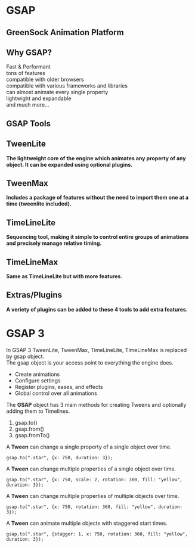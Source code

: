 # GSAP
## GreenSock Animation Platform
  
## Why GSAP?  
Fast & Performant  
tons of features  
compatible with older browsers  
compatible with various frameworks and libraries  
can almost animate every single property  
lightwight and expandable  
and much more...  
  
## GSAP Tools  
  
## TweenLite  
**The lightweight core of the engine which animates any property of any object. It can be expanded using optional plugins.**  
  
## TweenMax
**Includes a package of features without the need to import them one at a time (tweenlite included).**  
  
## TimeLineLite  
**Sequencing tool, making it simple to control entire groups of animations and precisely manage relative timing.**  
  
## TimeLineMax  
**Same as TimeLineLite but with more features.**  
  
## Extras/Plugins  
**A veriety of plugins can be added to these 4 tools to add extra features.**  
   
# GSAP 3  
  
In GSAP 3 TweenLite, TweenMax, TimeLineLite, TimeLineMax is replaced by gsap object.  
The gsap object is your access point to everything the engine does.  
- Create animations  
- Configure settings
- Register plugins, eases, and effects  
- Global control over all animations  
  
The **GSAP** object has 3 main methods for creating Tweens and optionally adding them to Timelines.  
1. gsap.to()  
2. gsap.from()  
3. gsap.fromTo()  
  
A **Tween** can change a single property of a single object over time.  
```
gsap.to(".star", {x: 750, duration: 3});
```  
  
A **Tween** can change multiple properties of a single object over time.  
```
gsap.to(".star", {x: 750, scale: 2, rotation: 360, fill: "yellow", duration: 3});
```  
  
A **Tween** can change multiple properties of multiple objects over time.  
```
gsap.to(".star", {x: 750, rotation: 360, fill: "yellow", duration: 3});
```  
  
A **Tween** can animate multiple objects with staggered start times.  
```
gsap.to(".star", {stagger: 1, x: 750, rotation: 360, fill: "yellow", duration: 3});
```  
  
